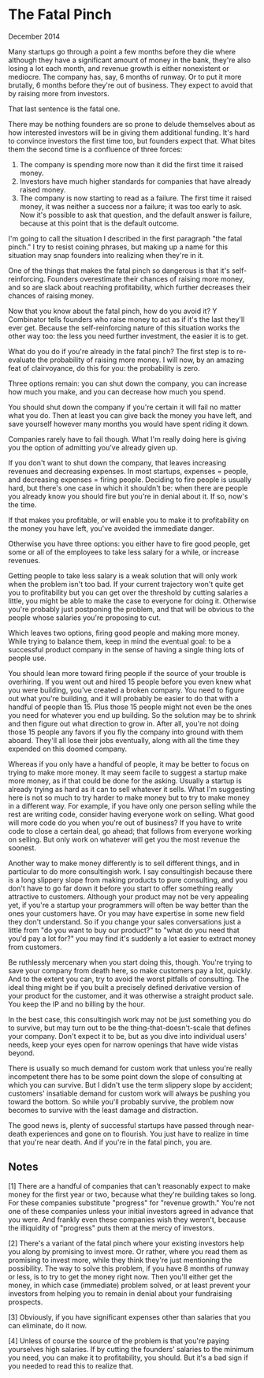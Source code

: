 # The Fatal Pinch

December 2014

Many startups go through a point a few months before they die where although they have a significant amount of money in the bank, they're also losing a lot each month, and revenue growth is either nonexistent or mediocre. The company has, say, 6 months of runway. Or to put it more brutally, 6 months before they're out of business. They expect to avoid that by raising more from investors.

That last sentence is the fatal one.

There may be nothing founders are so prone to delude themselves about as how interested investors will be in giving them additional funding. It's hard to convince investors the first time too, but founders expect that. What bites them the second time is a confluence of three forces:

1. The company is spending more now than it did the first time it raised money.
2. Investors have much higher standards for companies that have already raised money.
3. The company is now starting to read as a failure. The first time it raised money, it was neither a success nor a failure; it was too early to ask. Now it's possible to ask that question, and the default answer is failure, because at this point that is the default outcome.

I'm going to call the situation I described in the first paragraph "the fatal pinch." I try to resist coining phrases, but making up a name for this situation may snap founders into realizing when they're in it.

One of the things that makes the fatal pinch so dangerous is that it's self-reinforcing. Founders overestimate their chances of raising more money, and so are slack about reaching profitability, which further decreases their chances of raising money.

Now that you know about the fatal pinch, how do you avoid it? Y Combinator tells founders who raise money to act as if it's the last they'll ever get. Because the self-reinforcing nature of this situation works the other way too: the less you need further investment, the easier it is to get.

What do you do if you're already in the fatal pinch? The first step is to re-evaluate the probability of raising more money. I will now, by an amazing feat of clairvoyance, do this for you: the probability is zero.

Three options remain: you can shut down the company, you can increase how much you make, and you can decrease how much you spend.

You should shut down the company if you're certain it will fail no matter what you do. Then at least you can give back the money you have left, and save yourself however many months you would have spent riding it down.

Companies rarely have to fail though. What I'm really doing here is giving you the option of admitting you've already given up.

If you don't want to shut down the company, that leaves increasing revenues and decreasing expenses. In most startups, expenses = people, and decreasing expenses = firing people. Deciding to fire people is usually hard, but there's one case in which it shouldn't be: when there are people you already know you should fire but you're in denial about it. If so, now's the time.

If that makes you profitable, or will enable you to make it to profitability on the money you have left, you've avoided the immediate danger.

Otherwise you have three options: you either have to fire good people, get some or all of the employees to take less salary for a while, or increase revenues.

Getting people to take less salary is a weak solution that will only work when the problem isn't too bad. If your current trajectory won't quite get you to profitability but you can get over the threshold by cutting salaries a little, you might be able to make the case to everyone for doing it. Otherwise you're probably just postponing the problem, and that will be obvious to the people whose salaries you're proposing to cut.

Which leaves two options, firing good people and making more money. While trying to balance them, keep in mind the eventual goal: to be a successful product company in the sense of having a single thing lots of people use.

You should lean more toward firing people if the source of your trouble is overhiring. If you went out and hired 15 people before you even knew what you were building, you've created a broken company. You need to figure out what you're building, and it will probably be easier to do that with a handful of people than 15. Plus those 15 people might not even be the ones you need for whatever you end up building. So the solution may be to shrink and then figure out what direction to grow in. After all, you're not doing those 15 people any favors if you fly the company into ground with them aboard. They'll all lose their jobs eventually, along with all the time they expended on this doomed company.

Whereas if you only have a handful of people, it may be better to focus on trying to make more money. It may seem facile to suggest a startup make more money, as if that could be done for the asking. Usually a startup is already trying as hard as it can to sell whatever it sells. What I'm suggesting here is not so much to try harder to make money but to try to make money in a different way. For example, if you have only one person selling while the rest are writing code, consider having everyone work on selling. What good will more code do you when you're out of business? If you have to write code to close a certain deal, go ahead; that follows from everyone working on selling. But only work on whatever will get you the most revenue the soonest.

Another way to make money differently is to sell different things, and in particular to do more consultingish work. I say consultingish because there is a long slippery slope from making products to pure consulting, and you don't have to go far down it before you start to offer something really attractive to customers. Although your product may not be very appealing yet, if you're a startup your programmers will often be way better than the ones your customers have. Or you may have expertise in some new field they don't understand. So if you change your sales conversations just a little from "do you want to buy our product?" to "what do you need that you'd pay a lot for?" you may find it's suddenly a lot easier to extract money from customers.

Be ruthlessly mercenary when you start doing this, though. You're trying to save your company from death here, so make customers pay a lot, quickly. And to the extent you can, try to avoid the worst pitfalls of consulting. The ideal thing might be if you built a precisely defined derivative version of your product for the customer, and it was otherwise a straight product sale. You keep the IP and no billing by the hour.

In the best case, this consultingish work may not be just something you do to survive, but may turn out to be the thing-that-doesn't-scale that defines your company. Don't expect it to be, but as you dive into individual users' needs, keep your eyes open for narrow openings that have wide vistas beyond.

There is usually so much demand for custom work that unless you're really incompetent there has to be some point down the slope of consulting at which you can survive. But I didn't use the term slippery slope by accident; customers' insatiable demand for custom work will always be pushing you toward the bottom. So while you'll probably survive, the problem now becomes to survive with the least damage and distraction.

The good news is, plenty of successful startups have passed through near-death experiences and gone on to flourish. You just have to realize in time that you're near death. And if you're in the fatal pinch, you are.

## Notes

[1] There are a handful of companies that can't reasonably expect to make money for the first year or two, because what they're building takes so long. For these companies substitute "progress" for "revenue growth." You're not one of these companies unless your initial investors agreed in advance that you were. And frankly even these companies wish they weren't, because the illiquidity of "progress" puts them at the mercy of investors.

[2] There's a variant of the fatal pinch where your existing investors help you along by promising to invest more. Or rather, where you read them as promising to invest more, while they think they're just mentioning the possibility. The way to solve this problem, if you have 8 months of runway or less, is to try to get the money right now. Then you'll either get the money, in which case (immediate) problem solved, or at least prevent your investors from helping you to remain in denial about your fundraising prospects.

[3] Obviously, if you have significant expenses other than salaries that you can eliminate, do it now.

[4] Unless of course the source of the problem is that you're paying yourselves high salaries. If by cutting the founders' salaries to the minimum you need, you can make it to profitability, you should. But it's a bad sign if you needed to read this to realize that.
